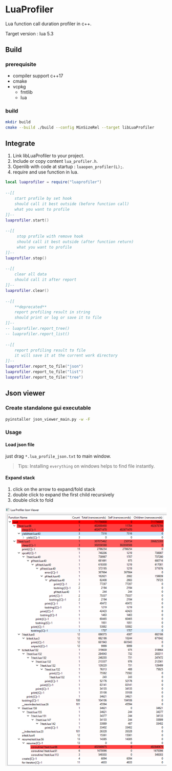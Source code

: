 # LuaProfiler
Lua function call duration profiler in c++.

Target version : lua 5.3

## Build

### prerequisite
* compiler support c++17 
* cmake
* vcpkg
    - fmtlib
    - lua

### build

```sh
mkdir build
cmake --build ./build --config MinSizeRel --target libLuaProfiler
```

## Integrate

1. Link libLuaProfiler to your project.
2. Include or copy content `lua_profiler.h`.
3. Openlib with code at startup : `luaopen_profiler(L);`.
4. require and use function in lua.

```lua
local luaprofiler = require("luaprofiler")

--[[
    start profile by set hook
    should call it best outside (before function call)
    what you want to profile
]]--
luaprofiler.start() 

--[[
     stop profile with remove hook
     should call it best outside (after function return)
     what you want to profile
]]--
luaprofiler.stop()

--[[
    clear all data
    should call it after report
]]--
luaprofiler.clear() 

--[[ 
    **deprecated**
    report profiling result in string
    should print or log or save it to file
]]--
-- luaprofiler.report_tree()
-- luaprofiler.report_list()

--[[ 
    report profiling result to file
    it will save it at the current work directory
]]--
luaprofiler.report_to_file("json")
luaprofiler.report_to_file("list")
luaprofiler.report_to_file("tree")

```

## Json viewer


### Create standalone gui executable

```sh
pyinstaller json_viewer_main.py -w -F 
```

### Usage

#### Load json file

just drag `*.lua_profile_json.txt` to main window.

>Tips: Installing `everything` on windows helps to find file instantly.

#### Expand stack
1. click on the arrow to expand/fold stack
2. double click to expand the first child recursively
3. double click to fold

![test_result](test_result.png)